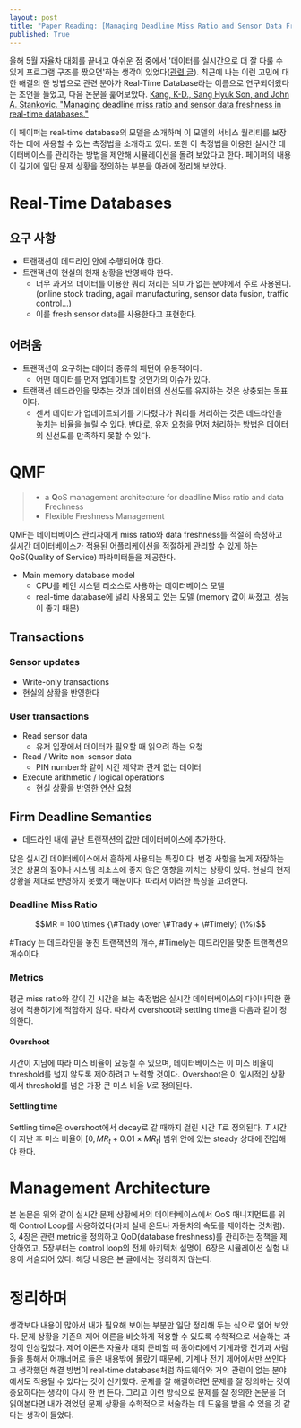 ```yaml
---
layout: post
title: "Paper Reading: [Managing Deadline Miss Ratio and Sensor Data Freshness in Real-Time databases]"
published: True
---
```


올해 5월 자율차 대회를 끝내고 아쉬운 점 중에서 '데이터를 실시간으로 더 잘 다룰 수 있게 프로그램 구조를 짰으면'하는 생각이 있었다([관련 글]({{"/2018-07-09/requirement_and_structure_of_autonomous_driving_system"|absolute_url}})). 최근에 나는 이런 고민에 대한 해결의 한 방법으로 관련 분야가 Real-Time Database라는 이름으로 연구되어왔다는 조언을 들었고, 다음 논문을 훑어보았다. [Kang, K-D., Sang Hyuk Son, and John A. Stankovic. "Managing deadline miss ratio and sensor data freshness in real-time databases." ](https://ieeexplore.ieee.org/abstract/document/1324629)

이 페이퍼는 real-time database의 모델을 소개하며 이 모델의 서비스 퀄리티를 보장하는 데에 사용할 수 있는 측정법을 소개하고 있다. 또한 이 측정법을 이용한 실시간 데이터베이스를 관리하는 방법을 제안해 시뮬레이션을 돌려 보았다고 한다. 페이퍼의 내용이 길기에 일단 문제 상황을 정의하는 부분을 아래에 정리해 보았다.



# Real-Time Databases

## 요구 사항

* 트랜잭션이 데드라인 안에 수행되어야 한다.
* 트랜잭션이 현실의 현재 상황을 반영해야 한다.
  * 너무 과거의 데이터를 이용한 쿼리 처리는 의미가 없는 분야에서 주로 사용된다. (online stock trading, agail manufacturing, sensor data fusion, traffic control...)
  * 이를 fresh sensor data를 사용한다고 표현한다.



## 어려움

* 트랜잭션이 요구하는 데이터 종류의 패턴이 유동적이다.
  * 어떤 데이터를 먼저 업데이트할 것인가의 이슈가 있다.
* 트랜잭션 데드라인을 맞추는 것과 데이터의 신선도를 유지하는 것은 상충되는 목표이다.
  * 센서 데이터가 업데이트되기를 기다렸다가 쿼리를 처리하는 것은 데드라인을 놓치는 비율을 늘릴 수 있다. 반대로, 유저 요청을 먼저 처리하는 방법은 데이터의 신선도를 만족하지 못할 수 있다.



# QMF

> * a **Q**oS management architecture for deadline **M**iss ratio and data **F**rechness
> * Flexible Freshness Management

QMF는 데이터베이스 관리자에게 miss ratio와 data freshness를 적절히 측정하고 실시간 데이터베이스가 적용된 어플리케이션을 적절하게 관리할 수 있게 하는 QoS(Quality of Service) 파라미터들을 제공한다.

* Main memory database model
  * CPU를 메인 시스템 리소스로 사용하는 데이터베이스 모델
  * real-time database에 널리 사용되고 있는 모델 (memory 값이 싸졌고, 성능이 좋기 때문)



## Transactions

### Sensor updates

* Write-only transactions
* 현실의 상황을 반영한다

### User transactions

- Read sensor data
  - 유저 입장에서 데이터가 필요할 때 읽으려 하는 요청
- Read / Write non-sensor data
  - PIN number와 같이 시간 제약과 관계 없는 데이터
- Execute arithmetic / logical operations
  - 현실 상황을 반영한 연산 요청



## Firm Deadline Semantics

* 데드라인 내에 끝난 트랜잭션의 값만 데이터베이스에 추가한다.

많은 실시간 데이터베이스에서 흔하게 사용되는 특징이다. 변경 사항을 늦게 저장하는 것은 상품의 질이나 시스템 리소스에 좋지 않은 영향을 끼치는 상황이 있다. 현실의 현재 상황을 제대로 반영하지 못했기 때문이다. 따라서 이러한 특징을 고려한다.



### Deadline Miss Ratio

$$MR = 100 \times {\#Trady \over \#Trady + \#Timely} (\%)$$

\#Trady 는 데드라인을 놓친 트랜잭션의 개수, \#Timely는 데드라인을 맞춘 트랜잭션의 개수이다.



### Metrics

평균 miss ratio와 같이 긴 시간을 보는 측정법은 실시간 데이터베이스의 다이나믹한 환경에 적용하기에 적합하지 않다. 따라서 overshoot과 settling time을 다음과 같이 정의한다.

#### Overshoot

시간이 지남에 따라 미스 비율이 요동칠 수 있으며, 데이터베이스는 이 미스 비율이 threshold를 넘지 않도록 제어하려고 노력할 것이다. Overshoot은 이 일시적인 상황에서 threshold를 넘은 가장 큰 미스 비율 $V$로 정의된다.

#### Settling time

Settling time은 overshoot에서 decay로 갈 때까지 걸린 시간 $T$로 정의된다. $T$ 시간이 지난 후 미스 비율이 $[0, MR_{t} + 0.01 \times MR_{t}]$ 범위 안에 있는 steady 상태에 진입해야 한다.



# Management Architecture

본 논문은 위와 같이 실시간 문제 상황에서의 데이터베이스에서 QoS 매니지먼트를 위해 Control Loop를 사용하였다(마치 실내 온도나 자동차의 속도를 제어하는 것처럼). 3, 4장은 관련 metric을 정의하고 QoD(database freshness)를 관리하는 정책을 제안하였고, 5장부터는 control loop의 전체 아키텍처 설명이, 6장은 시뮬레이션 실험 내용이 서술되어 있다. 해당 내용은 본 글에서는 정리하지 않는다.



# 정리하며

생각보다 내용이 많아서 내가 필요해 보이는 부분만 일단 정리해 두는 식으로 읽어 보았다. 문제 상황을 기존의 제어 이론을 비슷하게 적용할 수 있도록 수학적으로 서술하는 과정이 인상깊었다. 제어 이론은 자율차 대회 준비할 때 동아리에서 기계과랑 전기과 사람들을 통해서 어깨너머로 들은 내용밖에 몰랐기 때문에, 기계나 전기 제어에서만 쓰인다고 생각했던 해결 방법이 real-time database처럼 하드웨어와 거의 관련이 없는 분야에서도 적용될 수 있다는 것이 신기했다. 문제를 잘 해결하려면 문제를 잘 정의하는 것이 중요하다는 생각이 다시 한 번 든다. 그리고 이런 방식으로 문제를 잘 정의한 논문을 더 읽어본다면 내가 겪었던 문제 상황을 수학적으로 서술하는 데 도움을 받을 수 있을 것 같다는 생각이 들었다.
